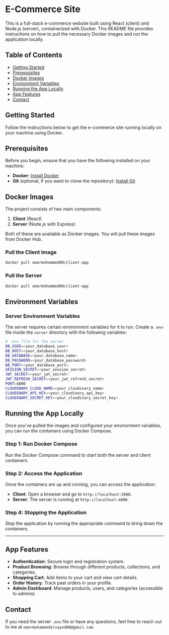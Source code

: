 
# E-Commerce Site

This is a full-stack e-commerce website built using React (client) and Node.js (server), containerized with Docker. This README file provides instructions on how to pull the necessary Docker images and run the application locally.

## Table of Contents

- [Getting Started](#getting-started)
- [Prerequisites](#prerequisites)
- [Docker Images](#docker-images)
- [Environment Variables](#environment-variables)
- [Running the App Locally](#running-the-app-locally)
- [App Features](#app-features)
- [Contact](#contact)

## Getting Started

Follow the instructions below to get the e-commerce site running locally on your machine using Docker.

## Prerequisites

Before you begin, ensure that you have the following installed on your machine:

- **Docker**: [Install Docker](https://docs.docker.com/get-docker/)
- **Git** (optional, if you want to clone the repository): [Install Git](https://git-scm.com/book/en/v2/Getting-Started-Installing-Git)

## Docker Images

The project consists of two main components:

1. **Client** (React)
2. **Server** (Node.js with Express)

Both of these are available as Docker images. You will pull these images from Docker Hub.

### Pull the Client Image

```bash
docker pull omarmohammed00/client-app
```
### Pull the Server 
```bash
docker pull omarmohammed00/client-app
```
## Environment Variables

### Server Environment Variables

The server requires certain environment variables for it to run. Create a `.env` file inside the `server` directory with the following variables:

```bash
# .env file for the server
DB_USER=<your_database_user>
DB_HOST=<your_database_host>
DB_DATABASE=<your_database_name>
DB_PASSWORD=<your_database_password>
DB_PORT=<your_database_port>
SESSION_SECRET=<your_session_secret>
JWT_SECRET=<your_jwt_secret>
JWT_REFRESH_SECRET=<your_jwt_refresh_secret>
PORT=4000
CLOUDINARY_CLOUD_NAME=<your_cloudinary_name>
CLOUDINARY_API_KEY=<your_cloudinary_api_key>
CLOUDINARY_SECRET_KEY=<your_cloudinary_secret_key>
```
## Running the App Locally

Once you've pulled the images and configured your environment variables, you can run the containers using Docker Compose.



### Step 1: Run Docker Compose

Run the Docker Compose command to start both the server and client containers.

### Step 2: Access the Application

Once the containers are up and running, you can access the application:

- **Client**: Open a browser and go to `http://localhost:3000`.
- **Server**: The server is running at `http://localhost:4000`.

### Step 4: Stopping the Application

Stop the application by running the appropriate command to bring down the containers.

---

## App Features

- **Authentication**: Secure login and registration system.
- **Product Browsing**: Browse through different products, collections, and categories.
- **Shopping Cart**: Add items to your cart and view cart details.
- **Order History**: Track past orders in your profile.
- **Admin Dashboard**: Manage products, users, and categories (accessible to admins).

## Contact

If you need the server `.env` file or have any questions, feel free to reach out to me at `omarmohammedelsayed00@gmail.com`.
